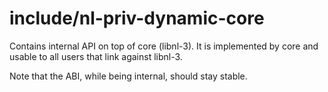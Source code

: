 include/nl-priv-dynamic-core
============================

Contains internal API on top of core (libnl-3). It is
implemented by core and usable to all users that link
against libnl-3.

Note that the ABI, while being internal, should stay stable.

